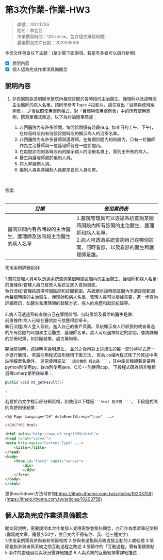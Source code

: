 # 第3次作業-作業-HW3
>
>學號：110111226
><br />
>姓名：李芸茜
><br />
>作業撰寫時間：120 (mins，包含程式撰寫時間)
><br />
>最後撰寫文件日期：2023/05/05
>

本份文件包含以下主題：(至少需下面兩項，若是有多者可以自行新增)
- [x] 說明內容
- [x] 個人認為完成作業須具備觀念

## 說明內容

1. 非西醫院欲透明顯示醫院內每間診間於各時段的主治醫生、護理師以及該時段主治醫師的病人名單。請同學參考Topic 4投影片，請先寫出「目標與使用案例表」，之後依照使用案例格式，對「目標與使用案例表」中的所有使用案例，撰寫單欄式敘述。以下為討論隨筆簡述：

   1. 非西醫院內有許多診間，每間診間擁有時段(e.g., 如某日的上午、下午)，在每個時段內有份該診間時段的顯示病人的治療名單。
   2. 非西醫院內有許多醫師與護理師。在每個診間內的時段內，只有一位醫師作為主治醫師與一位護理師待在一間診間內。
   3. 在每間診間的各時段內的顯示病人的治療名單上，需列出所有的病人。
   4. 醫生與護理師屬於編制人員。
   5. 病人非編制人員。
   6. 編制人員與非編制人員都來自於人員名單。
<br>
<br/>答案:<br>

<br/>

 |  *目標*|  *使用案例表*|
 | ------- |------- |
 | 醫院診間內有各時段的主治醫生、護理師及該時段主治醫生的病人名單 | 1.醫院管理員可以透過系統查詢某個時間段內所有診間的主治醫生、護理師和病人名單。<br>2.病人可透過系統查詢自己在哪個診間、何時看診，以及看診的醫生和護理師是誰。 |

使用案例詳細說明:<br>
<br/>1.醫院管理人員可以透過系統查詢某個時間區間內的主治醫生、護理師和病人名單:<br>
前置條件:管理人員已經登入系統並進入查詢頁面。<br>
執行流程:管理員選擇時間區間和診間範圍。系統顯示該時間區間內所選診間範圍內每個時段的主治醫生、護理師和病人名單。管理人員可以根據需要，進一步查詢詳細資訊，如醫生和護理師的聯繫方式、病人的病歷和就診紀錄等。<br>
<br/>2.病人可透過系統查詢自己在哪間診間、何時看診及看診的醫生是誰:<br>
前置條件:病人已經在醫院註冊並獲得診療卡。<br>
執行流程:病人登入系統，進入自己的帳戶頁面。系統顯示病人已經預約或者看過的所有診間的時間和主治醫生、護理師名單。病人可以選擇特定的診間，查詢詳細的診療紀錄，如診斷結果、處方藥物等。


開始寫說明，該說明需說明想法，
並於之後再對上述想法的每一部分將程式進一步進行展現，
若需引用程式區則使用下面方法，
若為.cs檔內程式除了於敘述中需註明檔案名稱外，
還需使用語法` ```語言種類 程式碼 ``` `，其中語言種類若是要用python則使用py，java則使用java，C/C++則使用cpp，
下段程式碼為語言種類選擇csharp使用後結果：

```csharp
public void mt_getResult(){
    ...
}
```

若要於內文中標示部分網頁檔，則使用以下標籤` ```html 程式碼 ``` `，
下段程式碼則為使用後結果：

```html
<%@ Page Language="C#" AutoEventWireup="true" ...>

<!DOCTYPE html>

<html xmlns="http://www.w3.org/1999/xhtml">
<head runat="server">
<meta http-equiv="Content-Type" ...>
    <title></title>
</head>
<body>
    <form id="form1" runat="server">
        <div>
        </div>
    </form>
</body>
</html>
```
更多markdown方法可參閱[https://ithelp.ithome.com.tw/articles/10203758](https://ithelp.ithome.com.tw/articles/10203758)

## 個人認為完成作業須具備觀念

開始寫說明，需要說明本次作業個人覺得需學會那些觀念，亦可作為學習筆記使用 (需寫成文章，需最少50字，並且文內不得有你、我、他三種文字)<br>
1.使用案例需與參與者和情節相關  2.參與者是指與系統直接互動的人或個體  3.情節是指參與者與系統之間互動過程之敘述  4.情節中的「互動過程」需有兩個重點  5.事件的處理過程與狀況需詳細描述  6.人與系統的互動細項需詳細描述